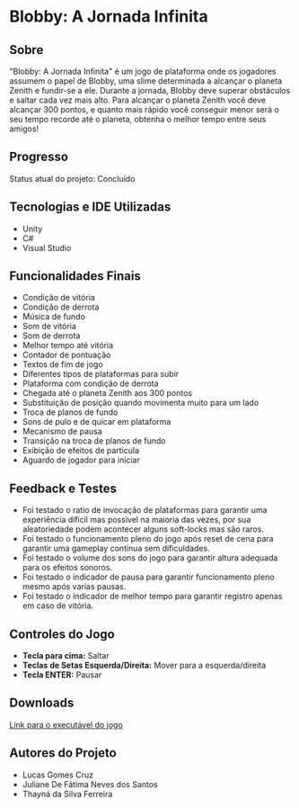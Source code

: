 # Blobby: A Jornada Infinita

## Sobre
"Blobby: A Jornada Infinita" é um jogo de plataforma onde os jogadores assumem o papel de Blobby, uma slime determinada a alcançar o planeta Zenith e fundir-se a ele. Durante a jornada, Blobby deve superar obstáculos e saltar cada vez mais alto. Para alcançar o planeta Zenith você deve alcançar 300 pontos, e quanto mais rápido você conseguir menor será o seu tempo recorde até o planeta, obtenha o melhor tempo entre seus amigos!

## Progresso
Status atual do projeto: Concluído

## Tecnologias e IDE Utilizadas
- Unity
- C#
- Visual Studio

## Funcionalidades Finais
- Condição de vitória
- Condição de derrota
- Música de fundo
- Som de vitória
- Som de derrota
- Melhor tempo até vitória
- Contador de pontuação
- Textos de fim de jogo
- Diferentes tipos de plataformas para subir
- Plataforma com condição de derrota
- Chegada até o planeta Zenith aos 300 pontos
- Substituição de posição quando movimenta muito para um lado
- Troca de planos de fundo
- Sons de pulo e de quicar em plataforma
- Mecanismo de pausa
- Transição na troca de planos de fundo
- Exibição de efeitos de particula
- Aguardo de jogador para iniciar

## Feedback e Testes
- Foi testado o ratio de invocação de plataformas para garantir uma experiência difícil mas possível na maioria das vezes, por sua aleatoriedade podem acontecer alguns soft-locks mas são raros.
- Foi testado o funcionamento pleno do jogo após reset de cena para garantir uma gameplay contínua sem dificuldades.
- Foi testado o volume dos sons do jogo para garantir altura adequada para os efeitos sonoros.
- Foi testado o indicador de pausa para garantir funcionamento pleno mesmo após varias pausas.
- Foi testado o indicador de melhor tempo para garantir registro apenas em caso de vitória.

## Controles do Jogo
- **Tecla para cima:** Saltar
- **Teclas de Setas Esquerda/Direita:** Mover para a esquerda/direita
- **Tecla ENTER:** Pausar

## Downloads
[Link para o executável do jogo](https://www.mediafire.com/file/7t84e6eh7il8rqp/Blobby.zip/file)

## Autores do Projeto
- Lucas Gomes Cruz
- Juliane De Fátima Neves dos Santos
- Thayná da Silva Ferreira
